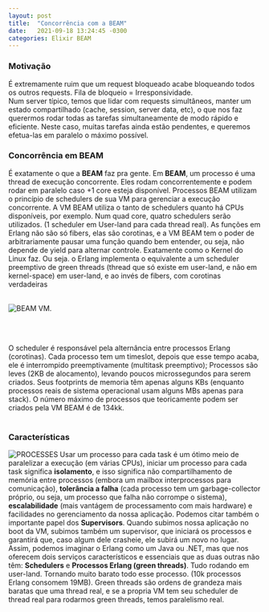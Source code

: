 ```yaml
---
layout: post
title:  "Concorrência com a BEAM"
date:   2021-09-18 13:24:45 -0300
categories: Elixir BEAM 
---
```



### Motivação

É extremamente ruim que um request bloqueado acabe bloqueando todos os outros requests. Fila de bloqueio = Irresponsividade. <br/>
Num server típico, temos que lidar com requests simultâneos, manter um estado compartilhado (cache, session, server data, etc), o que nos faz querermos rodar todas as tarefas simultaneamente de modo rápido e eficiente. Neste caso, muitas tarefas ainda estão pendentes, e queremos efetua-las em paralelo o máximo possível. <br/>



### Concorrência em BEAM 

É exatamente o que a <strong>BEAM</strong> faz pra gente. Em <strong>BEAM</strong>, um processo é uma thread de execução concorrente. Eles rodam concorrentemente e podem rodar em paralelo caso +1 core esteja disponível. Processos BEAM utilizam o princípio de schedulers de sua VM para gerenciar a execução concorrente. A VM BEAM utiliza o tanto de schedulers quanto há CPUs disponíveis, por exemplo. Num quad core, quatro schedulers serão utilizados. (1 scheduler em User-land para cada thread real). As funções em Erlang não são só fibers, elas são corotinas, e a VM BEAM tem o poder de arbitrariamente pausar uma função quando bem entender, ou seja, não depende de yield para alternar controle. Exatamente como o Kernel do Linux faz. Ou seja. o Erlang implementa o equivalente a um scheduler preemptivo de green threads (thread que só existe em user-land, e não em kernel-space) em user-land, e ao invés de fibers, com corotinas verdadeiras<br/><br/>

![BEAM VM.](https://miro.medium.com/max/1400/0*acC0P3hFGAGywgGz.png "BEAM VM.")

<br/><br/>

O scheduler é responsável pela alternância entre processos Erlang (corotinas). Cada processo tem um timeslot, depois que esse tempo acaba, ele é interrompido preemptivamente (multitask preemptivo); Processos são leves (2KB de alocamento), levando poucos microssegundos para serem criados. Seus footprints de memoria têm apenas alguns KBs (enquanto processos reais de sistema operacional usam alguns MBs apenas para stack). O número máximo de processos que teoricamente podem ser criados pela VM BEAM é de 134kk. <br/><br/>


### Características

![PROCESSES](https://i.pinimg.com/originals/3a/26/da/3a26da04be86dcda09eb97ac7aaca568.jpg "PROCESSES")
Usar um processo para cada task é um ótimo meio de paralelizar a execução (em várias CPUs), iniciar um processo para cada task significa <strong>isolamento</strong>, e isso significa não compartilhamento de memória entre processos (embora um mailbox interprocessos para comunicação), <strong>tolerância a falha</strong> (cada processo tem um garbage-collector próprio, ou seja, um processo que falha não corrompe o sistema), <strong>escalabilidade</strong> (mais vantágem de processamento com mais hardware) e facilidades no gerenciamento da nossa aplicação. Podemos citar também o importante papel dos <strong>Supervisors</strong>. Quando subimos nossa aplicação no boot da VM, subimos também um supervisor, que iniciará os processos e garantirá que, caso algum dele crasheie, ele subirá um novo no lugar. Assim, podemos imaginar o Erlang como um Java ou .NET, mas que nos oferecem dois serviços característicos e essenciais que as duas outras não têm: <strong>Schedulers</strong> e <strong>Processos Erlang (green threads)</strong>. Tudo rodando em user-land. Tornando muito barato todo esse processo. (10k processos Erlang consomem 19MB). Green threads são ordens de grandeza mais baratas que uma thread real, e se a propria VM tem seu scheduler de thread real para rodarmos green threads, temos paralelismo real.<br/><br/>